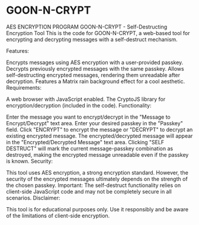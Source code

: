 # GOON-N-CRYPT
AES ENCRYPTION PROGRAM
GOON-N-CRYPT - Self-Destructing Encryption Tool
This is the code for GOON-N-CRYPT, a web-based tool for encrypting and decrypting messages with a self-destruct mechanism.

Features:

Encrypts messages using AES encryption with a user-provided passkey.
Decrypts previously encrypted messages with the same passkey.
Allows self-destructing encrypted messages, rendering them unreadable after decryption.
Features a Matrix rain background effect for a cool aesthetic.
Requirements:

A web browser with JavaScript enabled.
The CryptoJS library for encryption/decryption (included in the code).
Functionality:

Enter the message you want to encrypt/decrypt in the "Message to Encrypt/Decrypt" text area.
Enter your desired passkey in the "Passkey" field.
Click "ENCRYPT" to encrypt the message or "DECRYPT" to decrypt an existing encrypted message.
The encrypted/decrypted message will appear in the "Encrypted/Decrypted Message" text area.
Clicking "SELF DESTRUCT" will mark the current message-passkey combination as destroyed, making the encrypted message unreadable even if the passkey is known.
Security:

This tool uses AES encryption, a strong encryption standard. However, the security of the encrypted messages ultimately depends on the strength of the chosen passkey.
Important: The self-destruct functionality relies on client-side JavaScript code and may not be completely secure in all scenarios.
Disclaimer:

This tool is for educational purposes only. Use it responsibly and be aware of the limitations of client-side encryption.
